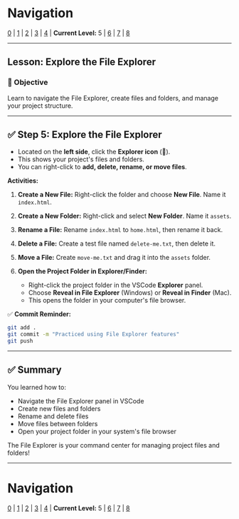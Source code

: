 # Navigation
[0](./vscode-install-and-intro-lv0.md) | [1](./vscode-install-and-intro-lv1.md) | [2](./vscode-install-and-intro-lv2.md) | [3](./vscode-install-and-intro-lv3.md) | [4](./vscode-install-and-intro-lv4.md) | **Current Level:** 5 | [6](./vscode-install-and-intro-lv6.md) | [7](./vscode-install-and-intro-lv7.md) | [8](./vscode-install-and-intro-lv8.md)

---

## Lesson: Explore the File Explorer

### 🎯 Objective

Learn to navigate the File Explorer, create files and folders, and manage your project structure.

---

## ✅ Step 5: Explore the File Explorer

* Located on the **left side**, click the **Explorer icon** (📁).
* This shows your project's files and folders.
* You can right-click to **add, delete, rename, or move files**.

**Activities:**

1. **Create a New File:** Right-click the folder and choose **New File**. Name it `index.html`.
2. **Create a New Folder:** Right-click and select **New Folder**. Name it `assets`.
3. **Rename a File:** Rename `index.html` to `home.html`, then rename it back.
4. **Delete a File:** Create a test file named `delete-me.txt`, then delete it.
5. **Move a File:** Create `move-me.txt` and drag it into the `assets` folder.
6. **Open the Project Folder in Explorer/Finder:**

   * Right-click the project folder in the VSCode **Explorer** panel.
   * Choose **Reveal in File Explorer** (Windows) or **Reveal in Finder** (Mac).
   * This opens the folder in your computer's file browser.

✅ **Commit Reminder:**

```bash
git add .
git commit -m "Practiced using File Explorer features"
git push
```

---

## ✅ Summary

You learned how to:
* Navigate the File Explorer panel in VSCode
* Create new files and folders
* Rename and delete files
* Move files between folders
* Open your project folder in your system's file browser

The File Explorer is your command center for managing project files and folders!

---

# Navigation
[0](./vscode-install-and-intro-lv0.md) | [1](./vscode-install-and-intro-lv1.md) | [2](./vscode-install-and-intro-lv2.md) | [3](./vscode-install-and-intro-lv3.md) | [4](./vscode-install-and-intro-lv4.md) | **Current Level:** 5 | [6](./vscode-install-and-intro-lv6.md) | [7](./vscode-install-and-intro-lv7.md) | [8](./vscode-install-and-intro-lv8.md) 